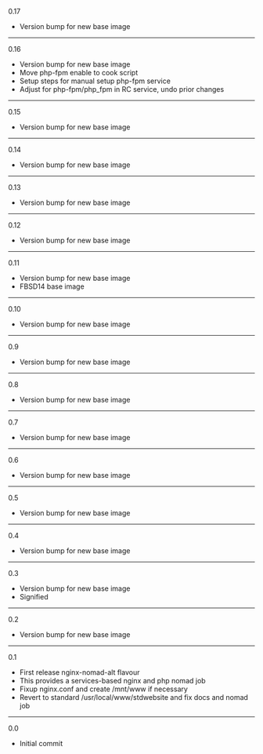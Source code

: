 0.17

* Version bump for new base image

---

0.16

* Version bump for new base image
* Move php-fpm enable to cook script
* Setup steps for manual setup php-fpm service
* Adjust for php-fpm/php_fpm in RC service, undo prior changes

---

0.15

* Version bump for new base image

---

0.14

* Version bump for new base image

---

0.13

* Version bump for new base image

---

0.12

* Version bump for new base image

---

0.11

* Version bump for new base image
* FBSD14 base image

---

0.10

* Version bump for new base image

---

0.9

* Version bump for new base image

---

0.8

* Version bump for new base image

---

0.7

* Version bump for new base image

---

0.6

* Version bump for new base image

---

0.5

* Version bump for new base image

---

0.4

* Version bump for new base image

---

0.3

* Version bump for new base image
* Signified

---

0.2

* Version bump for new base image

---

0.1

* First release nginx-nomad-alt flavour
* This provides a services-based nginx and php nomad job
* Fixup nginx.conf and create /mnt/www if necessary
* Revert to standard /usr/local/www/stdwebsite and fix docs and nomad job

---

0.0

* Initial commit
